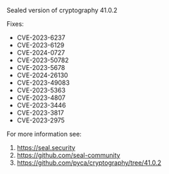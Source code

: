 Sealed version of cryptography 41.0.2

Fixes:
- CVE-2023-6237
- CVE-2023-6129
- CVE-2024-0727
- CVE-2023-50782
- CVE-2023-5678
- CVE-2024-26130
- CVE-2023-49083
- CVE-2023-5363
- CVE-2023-4807
- CVE-2023-3446
- CVE-2023-3817
- CVE-2023-2975

For more information see:
  1. https://seal.security
  2. https://github.com/seal-community
  3. https://github.com/pyca/cryptography/tree/41.0.2
